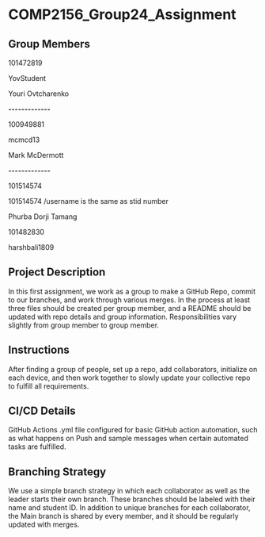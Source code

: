 # COMP2156_Group24_Assignment
## Group Members
101472819

YovStudent

Youri Ovtcharenko

**-------------**

100949881

mcmcd13

Mark McDermott

**-------------**

101514574

101514574 /username is the same as stid number

Phurba Dorji Tamang

101482830 

harshbali1809 

## Project Description
In this first assignment, we work as a group to make a GitHub Repo, commit to our branches, and work through various merges. In the process at least three files should be created per group member, and a README should be updated with repo details and group information.
Responsibilities vary slightly from group member to group member.

## Instructions
After finding a group of people, set up a repo, add collaborators, initialize on each device, and then work together to slowly update your collective repo to fulfill all requirements.

## CI/CD Details
GitHub Actions .yml file configured for basic GitHub action automation, such as what happens on Push and sample messages when certain automated tasks are fulfilled.

## Branching Strategy
We use a simple branch strategy in which each collaborator as well as the leader starts their own branch. These branches should be labeled with their name and student ID.
In addition to unique branches for each collaborator, the Main branch is shared by every member, and it should be regularly updated with merges.
